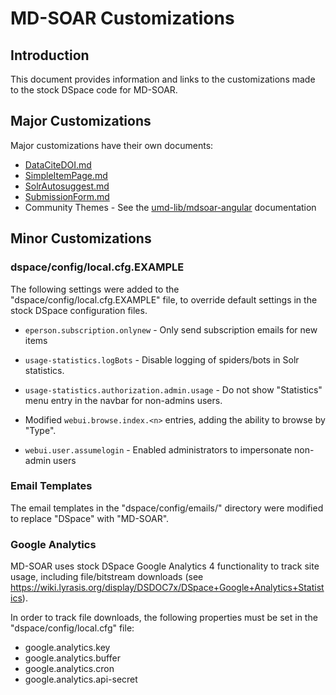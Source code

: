 # MD-SOAR Customizations

## Introduction

This document provides information and links to the customizations made to
the stock DSpace code for MD-SOAR.

## Major Customizations

Major customizations have their own documents:

* [DataCiteDOI.md](./DataCiteDOI.md)
* [SimpleItemPage.md](./SimpleItemPage.md)
* [SolrAutosuggest.md](./SolrAutosuggest.md)
* [SubmissionForm.md](./SubmissionForm.md)
* Community Themes - See the [umd-lib/mdsoar-angular](https://github.com/umd-lib/mdsoar-angular)
  documentation

## Minor Customizations

### dspace/config/local.cfg.EXAMPLE

The following settings were added to the "dspace/config/local.cfg.EXAMPLE" file,
to override default settings in the stock DSpace configuration files.

* `eperson.subscription.onlynew` - Only send subscription emails for new items

* `usage-statistics.logBots` - Disable logging of spiders/bots in Solr
  statistics.

* `usage-statistics.authorization.admin.usage` - Do not show "Statistics" menu
  entry in the navbar for non-admins users.

* Modified `webui.browse.index.<n>` entries, adding the ability to browse by
  "Type".

* `webui.user.assumelogin` - Enabled administrators to impersonate non-admin
    users

### Email Templates

The email templates in the "dspace/config/emails/" directory were modified to
replace "DSpace" with "MD-SOAR".

### Google Analytics

MD-SOAR uses stock DSpace Google Analytics 4 functionality to track site usage,
including file/bitstream downloads (see
<https://wiki.lyrasis.org/display/DSDOC7x/DSpace+Google+Analytics+Statistics>).

In order to track file downloads, the following properties must be set in
the "dspace/config/local.cfg" file:

* google.analytics.key
* google.analytics.buffer
* google.analytics.cron
* google.analytics.api-secret
